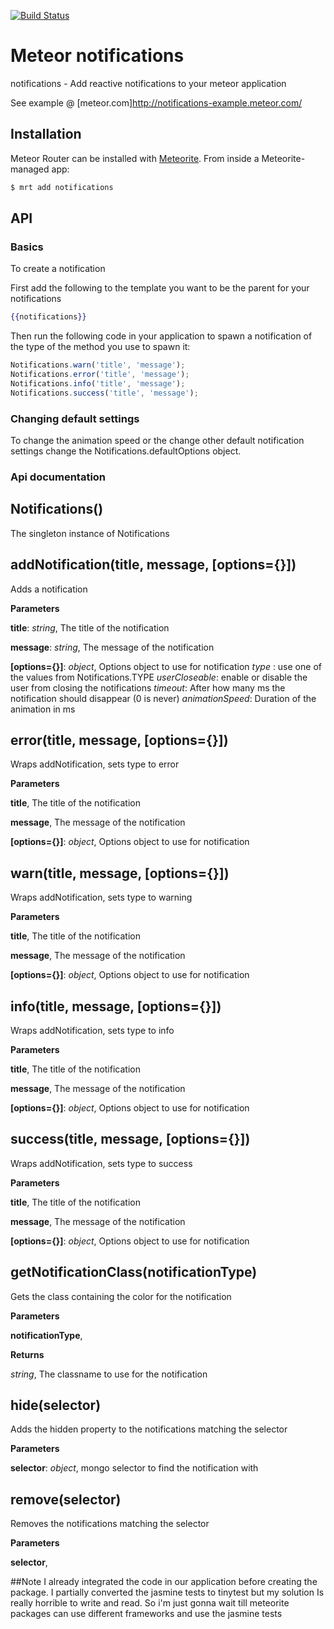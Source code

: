 [![Build Status](https://secure.travis-ci.org/gfk-ba/meteor-notifications.png)](http://travis-ci.org/gfk-ba/meteor-notifications)

# Meteor notifications

notifications - Add reactive notifications to your meteor application

See example @ [meteor.com]http://notifications-example.meteor.com/

## Installation

Meteor Router can be installed with [Meteorite](https://github.com/oortcloud/meteorite/). From inside a Meteorite-managed app:

``` sh
$ mrt add notifications
```

## API

### Basics

To create a notification

First add the following to the template you want to be the parent for your notifications
``` handlebars
{{notifications}}
```


Then run the following code in your application to spawn a notification of the type of the method you use to spawn it:
``` javascript
Notifications.warn('title', 'message');
Notifications.error('title', 'message');
Notifications.info('title', 'message');
Notifications.success('title', 'message');
```

### Changing default settings

To change the animation speed or the change other default notification settings change the Notifications.defaultOptions object.

### Api documentation

Notifications()
---------------
The singleton instance of Notifications


addNotification(title, message, \[options={}\])
-----------------------------------------------
Adds a notification


**Parameters**

**title**:  *string*,  The title of the notification

**message**:  *string*,  The message of the notification

**[options={}]**:  *object*,  Options object to use for notification
        *type* : use one of the values from Notifications.TYPE
        *userCloseable*: enable or disable the user from closing the notifications
        *timeout*: After how many ms the notification should disappear (0 is never)
        *animationSpeed*: Duration of the animation in ms


error(title, message, \[options={}\])
-------------------------------------
Wraps addNotification, sets type to error


**Parameters**

**title**,  The title of the notification

**message**,  The message of the notification

**[options={}]**:  *object*,  Options object to use for notification

warn(title, message, \[options={}\])
------------------------------------
Wraps addNotification, sets type to warning


**Parameters**

**title**,  The title of the notification

**message**,  The message of the notification

**[options={}]**:  *object*,  Options object to use for notification

info(title, message, \[options={}\])
------------------------------------
Wraps addNotification, sets type to info


**Parameters**

**title**,  The title of the notification

**message**,  The message of the notification

**[options={}]**:  *object*,  Options object to use for notification

success(title, message, \[options={}\])
---------------------------------------
Wraps addNotification, sets type to success


**Parameters**

**title**,  The title of the notification

**message**,  The message of the notification

**[options={}]**:  *object*,  Options object to use for notification

getNotificationClass(notificationType)
--------------------------------------
Gets the class containing the color for the notification


**Parameters**

**notificationType**,


**Returns**

*string*,  The classname to use for the notification

hide(selector)
---------
Adds the hidden property to the notifications matching the selector


**Parameters**

**selector**:  *object*,  mongo selector to find the notification with

remove(selector)
----------------
Removes the notifications matching the selector


**Parameters**

**selector**,

##Note
I already integrated the code in our application before creating the package. I partially converted the jasmine tests to tinytest but my solution
Is really horrible to write and read. So i'm just gonna wait till meteorite packages can use different frameworks and use the jasmine tests
